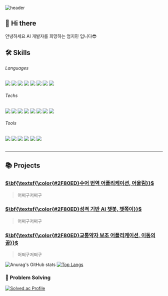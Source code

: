 ![header](https://capsule-render.vercel.app/api?type=waving&color=2F80ED&height=250&text=Hello&fontColor=ffffff&fontAlignY=40&desc=I'm%20Jimin&descSize=20&descAlignY=55&descAlign=45)
## 👋 Hi there 
안녕하세요 AI 개발자를 희망하는 엄지민 입니다😎


## 🛠 Skills
###### Languages
<img src="https://img.shields.io/badge/Python-3776AB?style=flat&logo=python&logoColor=white"/> <img src="https://img.shields.io/badge/Node.js-339933?style=flat&logo=nodedotjs&logoColor=white"/>
<img src="https://img.shields.io/badge/HTML5-E34F26?style=flat&logo=html5&logoColor=white"/>
<img src="https://img.shields.io/badge/CSS3-1572B6?style=flat&logo=css3&logoColor=white"/>
<img src="https://img.shields.io/badge/JavaScript-F7DF1E?style=flat&logo=javascript&logoColor=white"/>
<img src="https://img.shields.io/badge/C-A8B9CC?style=flat&logo=c&logoColor=white"/>
<img src="https://img.shields.io/badge/Csharp-512BD4?style=flat&logo=csharp&logoColor=white"/>
<img src="https://img.shields.io/badge/Linux-FCC624?style=flat&logo=linux&logoColor=white"/>

###### Techs
<img src="https://img.shields.io/badge/FastAPI-009688?style=flat&logo=fastapi&logoColor=white"/> <img src="https://img.shields.io/badge/OpenCV-5C3EE8?style=flat&logo=opencv&logoColor=white"/>
<img src="https://img.shields.io/badge/PyTorch-EE4C2C?style=flat&logo=pytorch&logoColor=white"/>
<img src="https://img.shields.io/badge/Firebase-FFCA28?style=flat&logo=firebase&logoColor=white"/>
<img src="https://img.shields.io/badge/Amazon AWS-232F3E?style=flat&logo=amazonaws&logoColor=white"/>
<img src="https://img.shields.io/badge/CloudType-A8B9CC?style=flat&logo=&logoColor=white"/>
<img src="https://img.shields.io/badge/MongoDB-47A248?style=flat&logo=mongodb&logoColor=white"/>
<img src="https://img.shields.io/badge/MySQL-4479A1?style=flat&logo=mysql&logoColor=white"/>

###### Tools
<img src="https://img.shields.io/badge/GitHub-181717?style=flat&logo=github&logoColor=white"/> <img src="https://img.shields.io/badge/Slack-4A154B?style=flat&logo=slack&logoColor=white"/>
<img src="https://img.shields.io/badge/Notion-000000?style=flat&logo=notion&logoColor=white"/>
<img src="https://img.shields.io/badge/VS Code-007ACC?style=flat&logo=visualstudiocode&logoColor=white"/>
<img src="https://img.shields.io/badge/Unity-FFFFFF?style=flat&logo=unity&logoColor=white"/>
<img src="https://img.shields.io/badge/Blender-E87D0D?style=flat&logo=blender&logoColor=white"/>
<br>
<br>
<hr>

## 📚 Projects
[<h3>$\bf{\textsf{\color{#2F80ED}수어 번역 어플리케이션, 어울림}}$</h3>](https://github.com/eomjimin/Eoullim.git)

> 어쩌구저쩌구

[<h3>$\bf{\textsf{\color{#2F80ED}성격 기반 AI 챗봇, 챗쪽이}}$</h3>](https://github.com/eomjimin/Chatjjock.git)

> 어쩌구저쩌구

[<h3>$\bf{\textsf{\color{#2F80ED}교통약자 보조 어플리케이션, 이동의 꿈}}$</h3>](https://github.com/eomjimin/DDProject.git)

> 어쩌구저쩌구

![Anurag's GitHub stats](https://github-readme-stats.vercel.app/api?username=eomjimin&show_icons=true)
[![Top Langs](https://github-readme-stats.vercel.app/api/top-langs/?username=eomjimin&layout=compact)](https://github.com/eomjimin/github-readme-stats)

### 💪 Problem Solving
[![Solved.ac Profile](http://mazassumnida.wtf/api/generate_badge?boj=jimini0920)](https://solved.ac/eomjimin})



<!--
**eomjimin/eomjimin** is a ✨ _special_ ✨ repository because its `README.md` (this file) appears on your GitHub profile.

Here are some ideas to get you started:

- 🔭 I’m currently working on ...
- 🌱 I’m currently learning ...
- 👯 I’m looking to collaborate on ...
- 🤔 I’m looking for help with ...
- 💬 Ask me about ...
- 📫 How to reach me: ...
- 😄 Pronouns: ...
- ⚡ Fun fact: ...
-->
